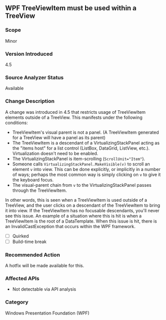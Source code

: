 ## WPF TreeViewItem must be used within a TreeView

### Scope
Minor

### Version Introduced
4.5

### Source Analyzer Status
Available

### Change Description
A change was introduced in 4.5 that restricts usage of TreeViewItem elements outside of a TreeView. This manifests under the following conditions:

- TreeViewItem's visual parent is not a panel. (A TreeViewItem generated for a TreeView will have a panel as its parent)
- The TreeViewItem is a descendant of a VirtualizingStackPanel acting as the "items host" for a list control (ListBox, DataGrid, ListView, etc.). Virtualization doesn't need to be enabled.
- The VirtualizingStackPanel is item-scrolling (`ScrollUnit="Item"`).
- Someone calls `VirtualizingStackPanel.MakeVisible(v)` to scroll an element `v` into view. This can be done explicitly, or implicitly in a number of ways; perhaps the most common way is simply clicking on `v` to give it the keyboard focus.
- The visual-parent chain from `v` to the VirtualizingStackPanel passes through the TreeViewItem.

In other words, this is seen when a TreeViewItem is used outside of a TreeView, and the user clicks on a descendant of the TreeViewItem to bring it into view. If the TreeViewItem has no 
focusable descendants, you'll never see this issue. An example of a situation where this is hit is when a TreeViewItem is the root of a DataTemplate.  When this issue is hit, there is an 
InvalidCastException that occurs within the WPF framework.

- [ ] Quirked
- [ ] Build-time break

### Recommended Action
A hotfix will be made available for this.

### Affected APIs
* Not detectable via API analysis

### Category
Windows Presentation Foundation (WPF)

<!-- breaking change id: 141 -->
